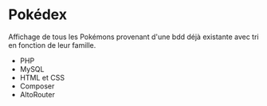 # Pokédex

Affichage de tous les Pokémons provenant d'une bdd déjà existante avec tri en fonction de leur famille.

- PHP
- MySQL
- HTML et CSS
- Composer
- AltoRouter

